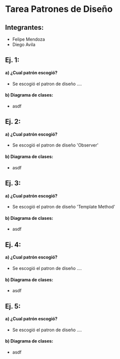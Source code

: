 # Tarea Patrones de Diseño
## Integrantes:
- Felipe Mendoza
- Diego Avila
## Ej. 1:
#### a) ¿Cual patrón escogió?
- Se escogió el patron de diseño ....
#### b) Diagrama de clases:
- asdf
## Ej. 2:
#### a) ¿Cual patrón escogió?
- Se escogió el patron de diseño 'Observer'
#### b) Diagrama de clases:
- asdf
## Ej. 3:
#### a) ¿Cual patrón escogió?
- Se escogió el patron de diseño 'Template Method'
#### b) Diagrama de clases:
- asdf
## Ej. 4:
#### a) ¿Cual patrón escogió?
- Se escogió el patron de diseño ....
#### b) Diagrama de clases:
- asdf
## Ej. 5:
#### a) ¿Cual patrón escogió?
- Se escogió el patron de diseño ....
#### b) Diagrama de clases:
- asdf
